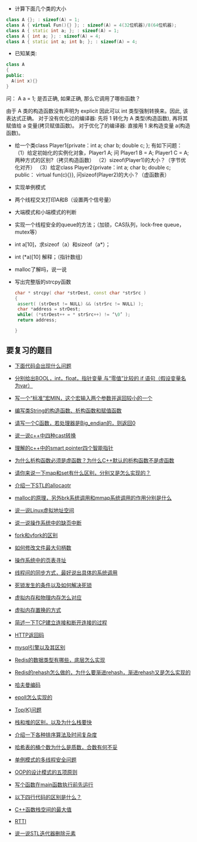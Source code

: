 - 计算下面几个类的大小
```C++
class A {}; : sizeof(A) = 1;
class A { virtual Fun(){} }; : sizeof(A) = 4(32位机器)/8(64位机器);
class A { static int a; }; : sizeof(A) = 1;
class A { int a; }; : sizeof(A) = 4;
class A { static int a; int b; }; : sizeof(A) = 4;
```

- 已知某类:
```C++
class A
{
public:
  A(int x){}
}
```
问： A a = 1; 是否正确, 如果正确, 那么它调用了哪些函数？

由于 A 类的构造函数没有声明为 explicit 因此可以 int 类型强制转换来。因此, 该表达式正确。
对于没有优化过的编译器: 先将 1 转化为 A 类型(构造函数), 再将其赋值给 a 变量(拷贝赋值函数)。
对于优化了的编译器: 直接用 1 来构造变量 a(构造函数)。

- 给一个类class Player1{private：int a; char b; double c; }; 有如下问题：
（1）给定初始化的实例化对象，Player1 A; 问 Player1 B = A; Player1 C = A; 两种方式的区别?（拷贝构造函数）
（2）sizeof(Player1)的大小？（字节优化对齐）
（3）给定class Player2{private：int a; char b; double c; public： virtual fun(c){}}, 问sizeof(Player2)的大小？（虚函数表）

- 实现单例模式

- 两个线程交叉打印A和B（设置两个信号量）

- 大端模式和小端模式的判断

- 实现一个线程安全的queue的方法；（加锁，CAS队列，lock-free queue，mutex等）

- int a[10]，求sizeof（a）和sizeof（a*）；

- int (*a)[10] 解释；（指针数组）

- malloc了解吗，说一说

- 写出完整版的strcpy函数
  ```c++
  char * strcpy( char *strDest, const char *strSrc ) 
  {
   assert( (strDest != NULL) && (strSrc != NULL) );
   char *address = strDest; 
   while( (*strDest++ = * strSrc++) != ‘\0’ ); 
   return address;

  }
  ```

## 要复习的题目
- [下面代码会出现什么问题](https://www.nowcoder.com/ta/review-c/review?tpId=22&tqId=21056&query=&asc=true&order=&page=7)

- [分别给出BOOL，int，float，指针变量 与“零值”比较的 if 语句（假设变量名为var）](https://www.nowcoder.com/ta/review-c/review?tpId=22&tqId=21059&query=&asc=true&order=&page=10)

- [写一个“标准”宏MIN，这个宏输入两个参数并返回较小的一个](https://www.nowcoder.com/ta/review-c/review?tpId=22&tqId=21061&query=&asc=true&order=&page=12)
- [编写类String的构造函数、析构函数和赋值函数](https://www.nowcoder.com/ta/review-c/review?tpId=22&tqId=21065&query=&asc=true&order=&page=16)
- [请写一个C函数，若处理器是Big_endian的，则返回0](https://www.nowcoder.com/ta/review-c/review?tpId=22&tqId=21067&query=&asc=true&order=&page=18)
- [说一说c++中四种cast转换](https://www.nowcoder.com/ta/review-c/review?tpId=22&tqId=31346&query=&asc=true&order=&page=24)
- [理解的c++中的smart pointer四个智能指针](https://www.nowcoder.com/ta/review-c/review?tpId=22&tqId=31349&query=&asc=true&order=&page=27)
- [为什么析构函数必须是虚函数？为什么C++默认的析构函数不是虚函数](https://www.nowcoder.com/ta/review-c/review?tpId=22&tqId=31358&query=&asc=true&order=&page=36)
- [请你来说一下map和set有什么区别，分别又是怎么实现的？](https://www.nowcoder.com/ta/review-c/review?tpId=22&tqId=31362&query=&asc=true&order=&page=40)
- [介绍一下STL的allocaotr](https://www.nowcoder.com/ta/review-c/review?tpId=22&tqId=31363&query=&asc=true&order=&page=41)
- [malloc的原理，另外brk系统调用和mmap系统调用的作用分别是什么](https://www.nowcoder.com/ta/review-c/review?tpId=22&tqId=31368&query=&asc=true&order=&page=46)
- [说一说Linux虚拟地址空间](https://www.nowcoder.com/ta/review-c/review?tpId=22&tqId=31380&query=&asc=true&order=&page=58)
- [说一说操作系统中的缺页中断](https://www.nowcoder.com/ta/review-c/review?tpId=22&tqId=31382&query=&asc=true&order=&page=60)
- [fork和vfork的区别](https://www.nowcoder.com/ta/review-c/review?tpId=22&tqId=31383&query=&asc=true&order=&page=61)
- [如何修改文件最大句柄数](https://www.nowcoder.com/ta/review-c/review?tpId=22&tqId=31384&query=&asc=true&order=&page=62)
- [操作系统中的页表寻址](https://www.nowcoder.com/ta/review-c/review?tpId=22&tqId=31387&query=&asc=true&order=&page=65)
- [线程间的同步方式，最好说出具体的系统调用](https://www.nowcoder.com/ta/review-c/review?tpId=22&tqId=31391&query=&asc=true&order=&page=69)
- [死锁发生的条件以及如何解决死锁](https://www.nowcoder.com/ta/review-c/review?tpId=22&tqId=31398&query=&asc=true&order=&page=76)
- [虚拟内存和物理内存怎么对应](https://www.nowcoder.com/ta/review-c/review?tpId=22&tqId=31399&query=&asc=true&order=&page=77)
- [虚拟内存置换的方式](https://www.nowcoder.com/ta/review-c/review?tpId=22&tqId=31402&query=&asc=true&order=&page=80)
- [简述一下TCP建立连接和断开连接的过程](https://www.nowcoder.com/ta/review-c/review?tpId=22&tqId=31414&query=&asc=true&order=&page=92)
- [HTTP返回码](https://www.nowcoder.com/ta/review-c/review?tpId=22&tqId=31418&query=&asc=true&order=&page=96)
- [mysql引擎以及其区别](https://www.nowcoder.com/ta/review-c/review?tpId=22&tqId=31433&query=&asc=true&order=&page=111)
- [Redis的数据类型有哪些，底层怎么实现](https://www.nowcoder.com/ta/review-c/review?tpId=22&tqId=31436&query=&asc=true&order=&page=114)
- [Redis的rehash怎么做的，为什么要渐进rehash，渐进rehash又是怎么实现的](https://www.nowcoder.com/ta/review-c/review?tpId=22&tqId=31437&query=&asc=true&order=&page=115)
- [哈夫曼编码](https://www.nowcoder.com/ta/review-c/review?tpId=22&tqId=31442&query=&asc=true&order=&page=120)
- [epoll怎么实现的](https://www.nowcoder.com/ta/review-c/review?tpId=22&tqId=31447&query=&asc=true&order=&page=125)
- [Top(K)问题](https://www.nowcoder.com/ta/review-c/review?tpId=22&tqId=31448&query=&asc=true&order=&page=126)
- [栈和堆的区别，以及为什么栈要快](https://www.nowcoder.com/ta/review-c/review?tpId=22&tqId=31450&query=&asc=true&order=&page=128)
- [介绍一下各种排序算法及时间复杂度](https://www.nowcoder.com/ta/review-c/review?tpId=22&tqId=31458&query=&asc=true&order=&page=136)
- [哈希表的桶个数为什么是质数，合数有何不妥](https://www.nowcoder.com/ta/review-c/review?tpId=22&tqId=31463&query=&asc=true&order=&page=141)
- [单例模式的多线程安全问题](https://www.nowcoder.com/ta/review-c/review?tpId=22&tqId=31471&query=&asc=true&order=&page=149)
- [OOP的设计模式的五项原则](https://www.nowcoder.com/ta/review-c/review?tpId=22&tqId=31474&query=&asc=true&order=&page=152)
- [写个函数在main函数执行前先运行](https://www.nowcoder.com/ta/review-c/review?tpId=22&tqId=31484&query=&asc=true&order=&page=162)
- [以下四行代码的区别是什么？](https://www.nowcoder.com/ta/review-c/review?tpId=22&tqId=31487&query=&asc=true&order=&page=165)
- [C++函数栈空间的最大值](https://www.nowcoder.com/ta/review-c/review?tpId=22&tqId=31493&query=&asc=true&order=&page=171)
- [RTTI](https://www.nowcoder.com/ta/review-c/review?tpId=22&tqId=31496&query=&asc=true&order=&page=174)
- [说一说STL迭代器删除元素](https://www.nowcoder.com/ta/review-c/review?tpId=22&tqId=31509&query=&asc=true&order=&page=187)